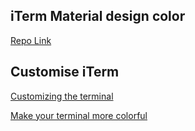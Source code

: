 ## iTerm Material design color
[Repo Link](https://github.com/MartinSeeler/iterm2-material-design)

## Customise iTerm
[Customizing the terminal](https://medium.com/@Jarvski/customizing-the-os-x-terminal-11fda5c3dd5c)

[Make your terminal more colorful](https://medium.com/the-code-review/make-your-terminal-more-colourful-and-productive-with-iterm2-and-zsh-11b91607b98c)

